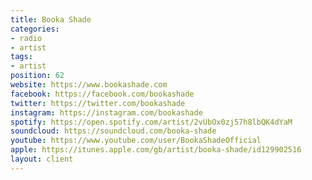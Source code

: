 ```yaml
---
title: Booka Shade
categories:
- radio
- artist
tags:
- artist
position: 62
website: https://www.bookashade.com
facebook: https://facebook.com/bookashade
twitter: https://twitter.com/bookashade
instagram: https://instagram.com/bookashade
spotify: https://open.spotify.com/artist/2vUbOx0zj57h8lbQK4dYaM
soundcloud: https://soundcloud.com/booka-shade
youtube: https://www.youtube.com/user/BookaShadeOfficial
apple: https://itunes.apple.com/gb/artist/booka-shade/id129902516
layout: client
---
```


